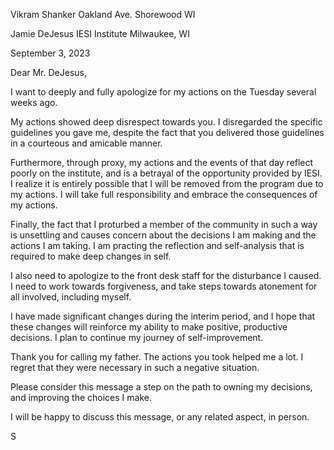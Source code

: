 Vikram Shanker
Oakland Ave.
Shorewood WI

Jamie DeJesus
IESI Institute
Milwaukee, WI

September 3, 2023

Dear Mr. DeJesus,

I want to deeply and fully apologize for my actions on the Tuesday several weeks ago.

My actions showed deep disrespect towards you.  I disregarded the specific guidelines you gave me, despite the fact that you delivered those guidelines in a courteous and amicable manner.

Furthermore, through proxy, my actions and the events of that day reflect poorly on the institute, and is a betrayal of the opportunity provided by IESI.  I realize it is entirely possible that I will be removed from the program due to my actions. I will take full responsibility and embrace the consequences of my actions.

Finally, the fact that I proturbed a member of the community in such a way is unsettling and causes concern about the decisions I am making and the actions I am taking.  I am practing the reflection and self-analysis that is required to make deep changes in self.

I also need to apologize to the front desk staff for the disturbance I caused.  I need to work towards forgiveness, and take steps towards atonement for all involved, including myself.

I have made significant changes during the interim period, and I hope that these changes will reinforce my ability to make positive, productive decisions.  I plan to continue my journey of self-improvement.

Thank you for calling my father.  The actions you took helped me a lot.  I regret that they were necessary in such a negative situation.

Please consider this message a step on the path to owning my decisions, and improving the choices I make.

I will be happy to discuss this message, or any related aspect, in person.

S
